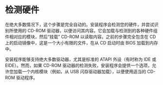 # 检测硬件

在绝大多数情况下，这个步骤是完全自动的。安装程序会检测您的硬件，并尝试识别所使用的 CD-ROM 驱动器，以便访问其内容。它会加载与检测到的各种硬件组件相对应的模块，然后“挂载” CD-ROM 以读取内容。之前的步骤完全包含在 CD 上的启动镜像中，这是一个大小有限的文件，在从 CD 启动时由 BIOS 加载到内存中。

安装程序能够支持绝大多数驱动器，尤其是标准的 ATAPI 外设（有时称为 IDE 或 EIDE）。然而，如果 CD-ROM 驱动器的检测失败，安装程序会提供一个选项，允许您加载一个内核模块（例如，从 USB 闪存驱动器加载），以便使用适当的 CD-ROM 驱动程序。